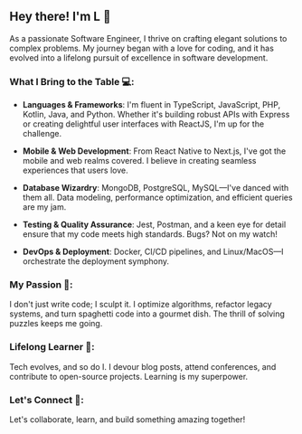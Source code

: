 ## Hey there! I'm L 👋

As a passionate Software Engineer, I thrive on crafting elegant solutions to complex problems. My journey began with a love for coding, and it has evolved into a lifelong pursuit of excellence in software development.

### What I Bring to the Table 💻:

- **Languages & Frameworks**: I'm fluent in TypeScript, JavaScript, PHP, Kotlin, Java, and Python. Whether it's building robust APIs with Express or creating delightful user interfaces with ReactJS, I'm up for the challenge.

- **Mobile & Web Development**: From React Native to Next.js, I've got the mobile and web realms covered. I believe in creating seamless experiences that users love.

- **Database Wizardry**: MongoDB, PostgreSQL, MySQL—I've danced with them all. Data modeling, performance optimization, and efficient queries are my jam.

- **Testing & Quality Assurance**: Jest, Postman, and a keen eye for detail ensure that my code meets high standards. Bugs? Not on my watch!

- **DevOps & Deployment**: Docker, CI/CD pipelines, and Linux/MacOS—I orchestrate the deployment symphony.

### My Passion 🚀:

I don't just write code; I sculpt it. I optimize algorithms, refactor legacy systems, and turn spaghetti code into a gourmet dish. The thrill of solving puzzles keeps me going.

### Lifelong Learner 🌱:

Tech evolves, and so do I. I devour blog posts, attend conferences, and contribute to open-source projects. Learning is my superpower.

### Let's Connect 🤝:

Let's collaborate, learn, and build something amazing together!
